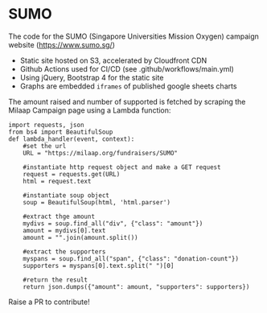 
# SUMO

The code for the SUMO (Singapore Universities Mission Oxygen) campaign website (https://www.sumo.sg/)

 - Static site hosted on S3, accelerated by Cloudfront CDN
 - Github Actions used for CI/CD (see .github/workflows/main.yml)
 - Using jQuery, Bootstrap 4 for the static site
 - Graphs are embedded `iframes` of published google sheets charts

The amount raised and number of supported is fetched by scraping the Milaap Campaign page using a Lambda function:

    import requests, json
    from bs4 import BeautifulSoup
    def lambda_handler(event, context):
        #set the url
        URL = "https://milaap.org/fundraisers/SUMO"
    
	    #instantiate http request object and make a GET request
	    request = requests.get(URL)
	    html = request.text
	    
	    #instantiate soup object
	    soup = BeautifulSoup(html, 'html.parser')
	    
	    #extract thge amount
	    mydivs = soup.find_all("div", {"class": "amount"})
	    amount = mydivs[0].text
	    amount = "".join(amount.split())
	    
	    #extract the supporters
	    myspans = soup.find_all("span", {"class": "donation-count"})
	    supporters = myspans[0].text.split(" ")[0]
	    
	    #return the result
	    return json.dumps({"amount": amount, "supporters": supporters})

Raise a PR to contribute!

